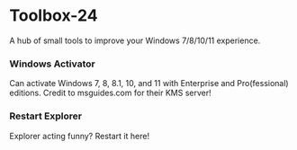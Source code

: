 # Toolbox-24
A hub of small tools to improve your Windows 7/8/10/11 experience.

<h3>Windows Activator</h3>
<p>Can activate Windows 7, 8, 8.1, 10, and 11 with Enterprise and Pro(fessional) editions. Credit to msguides.com for their KMS server!</p>

<h3>Restart Explorer</h3>
<p>Explorer acting funny? Restart it here!</p>
